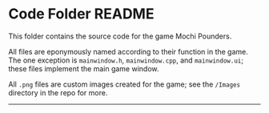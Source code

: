 # Code Folder README

This folder contains the source code for the game Mochi Pounders.

All files are eponymously named according to their function in the game. The one exception is `mainwindow.h`, `mainwindow.cpp`, and `mainwindow.ui`; these files implement the main game window.

All `.png` files are custom images created for the game; see the `/Images` directory in the repo for more.

----
